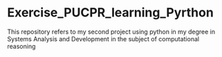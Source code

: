 # Exercise_PUCPR_learning_Pyrthon
This repository refers to my second project using python in my degree in Systems Analysis and Development in the subject of computational reasoning
